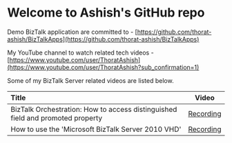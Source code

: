 # Welcome to Ashish's GitHub repo

Demo BizTalk application are committed to - [https://github.com/thorat-ashish/BizTalkApps](https://github.com/thorat-ashish/BizTalkApps)

My YouTube channel to watch related tech videos - [https://www.youtube.com/user/ThoratAshish](https://www.youtube.com/user/ThoratAshish?sub_confirmation=1)

Some of my BizTalk Server related videos are listed below.

|     Title     | Video |
|     :---    | :---:       |
| BizTalk Orchestration: How to access distinguished field and promoted property   |      [Recording](https://www.youtube.com/watch?v=Tjxnio9eHr8)   |
| How to use the 'Microsoft BizTalk Server 2010 VHD'   |      [Recording](https://www.youtube.com/watch?v=91apUw7pfOA)   |

